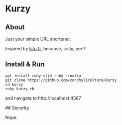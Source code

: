 # Kurzy

## About

Just your simple URL shortener.

Inspired by [lstu.fr](http://lstu.fr), because, srsly, perl?

## Install & Run

```
apt install ruby-slim ruby-sinatra
git clone https://github.com/conchyliculture/kurzy
cd kurzy
ruby kurzy.rb
```

and navigate to http://localhost:4567

## Security

Nope.
